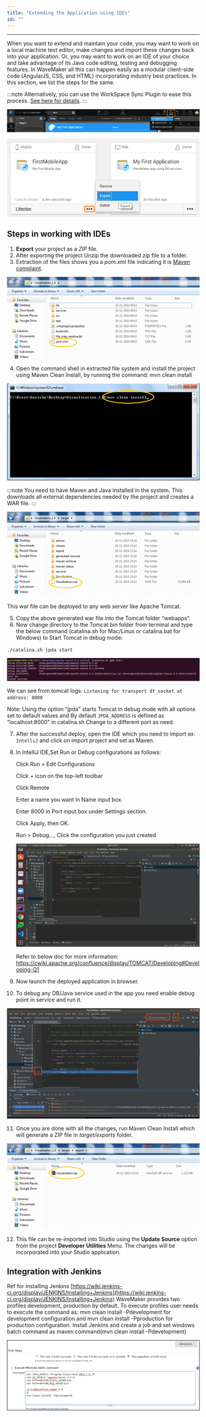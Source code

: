 ```yaml
---
title: "Extending the Application using IDEs"
id: ""
---
```

---

When you want to extend and maintain your code, you may want to work on a local machine text editor, make changes and import these changes back into your application. Or, you may want to work on an IDE of your choice  and take advantage of its Java code editing, testing and debugging features. In WaveMaker all this can happen easily as a modular client-side code (AngularJS, CSS, and HTML) incorporating industry best practices. In this section, we list the steps for the same.

:::note
Alternatively, you can use the WorkSpace Sync Plugin to ease this process. [See here for details](/learn/how-tos/synchronizing-wavemaker-apps-ides-beta).
:::

[![](/learn/assets/export_project1.png)](/learn/assets/export_project1.png)

[![](/learn/assets/export_project3.png)](/learn/assets/export_project3.png)

## Steps in working with IDEs

1. **Export** your project as a _ZIP_ file.
2. After exporting the project Unzip the downloaded zip file to a folder.
3. Extraction of the files shows you a _pom.xml_ file indicating it is [Maven complaint](http://maven.apache.org/index.html). 

[![](/learn/assets/Maven_Export.png)](/learn/assets/Maven_Export.png)

4. Open the command shell in extracted file system and install the project using Maven Clean Install, by running the command: mvn clean install 

[![](/learn/assets/maven_build.png)](/learn/assets/maven_build.png) 

:::note
You need to have Maven and Java installed in the system. This downloads all external dependencies needed by the project and creates a WAR file.
:::

[![](/learn/assets/Maven_Deploy.png)](/learn/assets/Maven_Deploy.png) 

This war file can be deployed to any web server like Apache Tomcat. 

5. Copy the above generated war file into the Tomcat folder “webapps“.
6. Now change directory to the Tomcat bin folder from terminal and type the below command (catalina.sh for Mac/Linux or catalina.bat for Windows) to Start Tomcat in debug mode:

 `./catalina.sh jpda start`

 [![](/learn/assets/tomcat_start_cmd.png)](/learn/assets/tomcat_start_cmd.png) 

 We can see from tomcat logs:  `Listening for transport dt_socket at address: 8000`

Note: Using the option “jpda” starts Tomcat in debug mode with all options set to default values and By default `JPDA_ADDRESS` is defined as "localhost:8000" in catalina.sh
Change to a different port as need. 

7. After the successful deploy, open the IDE which you need to import ex: `IntelliJ` and click on import project and set as Maven.  
    
8. In IntelliJ IDE,Set Run or Debug configurations as follows: 

   Click Run > Edit Configurations

   Click + icon on the top-left toolbar

   Click Remote

   Enter a name you want in Name input box.

   Enter 8000 in Port input box under Settings section.

   Click Apply, then OK.

   Run > Debug..., Click the configuration you just created

    [![](/learn/assets/run_debug_configrations.gif)](/learn/assets/run_debug_configrations.gif)

    Refer to below doc for more information: https://cwiki.apache.org/confluence/display/TOMCAT/Developing#Developing-Q1

9. Now launch the deployed application in  browser.
10. To debug any DB/Java service used in the app you need enable debug point in service and run it. 

[![](/learn/assets/debug_IDE.png)](/learn/assets/debug_IDE.png)

11. Once you are done with all the changes, run Maven Clean Install which will generate a ZIP file in _target/exports_ folder. 

[![](/learn/assets/Maven_Export_Target.png)](/learn/assets/Maven_Export_Target.png)

12. This file can be re-imported into Studio using the **Update Source** option from the project **Developer Utilities** Menu. The changes will be incorporated into your Studio application.

## Integration with Jenkins

Ref for installing Jenkins [https://wiki.jenkins-ci.org/display/JENKINS/Installing+Jenkins](https://wiki.jenkins-ci.org/display/JENKINS/Installing+Jenkins) WaveMaker provides two profiles development, production by default. To execute profiles user needs to execute the command as: mvn clean install -Pdevelopment for development configuration and mvn clean install -Pproduction for production configuration. Install Jenkins and create a job and set windows batch command as maven command(mvn clean install -Pdevelopment) 

[![](/learn/assets/IDE_jenkins.png)](/learn/assets/IDE_jenkins.png)


